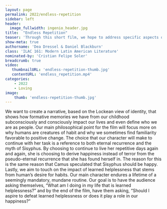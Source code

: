 ```yaml
---
layout: page
permalink: 2022/endless-repetition
sidebar: left
header:
  image_fullwidth: ingenio_header.jpg
title:  "Endless Repetition"
teaser: 'Through this short film, we hope to address specific aspects of the psychology of choice.'
show-meta: true
authorname: 'Dea Dressel & Daniel Blackburn'
class: 'ILAC 161: Modern Latin American Literature'
nominated-by: 'Cristian Felipe Soler'
breadcrumb: true
video:
   thumbnailURL: 'endless-repetition-thumb.jpg'
   contentURL: 'endless_repetition.mp4'
categories:
    - 2022
    - Loving
image:
    thumb: 'endless-repetition-thumb.jpg'
---
```


 We want to create a narrative, based on the Lockean view of identity, that shows how formative memories we have from our childhood subconsciously and consciously impact our lives and even define who we are as people. Our main philosophical point for the film will focus more on why humans are creatures of habit and why we sometimes find familiarity favorable to positive change. The choice that our character will make to continue with her task is a reference to both eternal recurrence and the myth of Sisyphus. By choosing to continue to live her repetitive days again and again, she is choosing to derive happiness instead of terror from the pseudo-eternal recurrence that she has found herself in. The reason for this is the same reason that Camus speculated that Sisyphus should be happy. Lastly, we aim to touch on the impact of learned helplessness that stems from human’s desire for habits. Our main character endures a lifetime of a seemingly mandatory, mundane routine. Our goal is to have the audience asking themselves, “What am I doing in my life that is learned helplessness?” and by the end of the film, have them asking, “Should I aspire to defeat learned helplessness or does it play a role in our happiness?” 